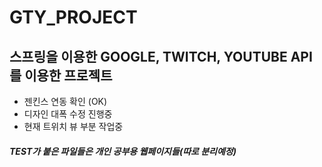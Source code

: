 # GTY_PROJECT

## 스프링을 이용한 GOOGLE, TWITCH, YOUTUBE API를 이용한 프로젝트
- 젠킨스 연동 확인 (OK)
- 디자인 대폭 수정 진행중
- 현재 트위치 뷰 부분 작업중



##### TEST가 붙은 파일들은 개인 공부용 웹페이지들(따로 분리예정)